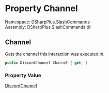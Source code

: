 # Property Channel

Namespace: [DSharpPlus.SlashCommands](DSharpPlus.SlashCommands.md)  
Assembly: DSharpPlus.SlashCommands.dll

## <a id="DSharpPlus_SlashCommands_AutocompleteContext_Channel"></a>Channel

Gets the channel this interaction was executed in.

```csharp
public DiscordChannel Channel { get; }
```

### Property Value

[DiscordChannel](DSharpPlus.Entities.DiscordChannel.md)

